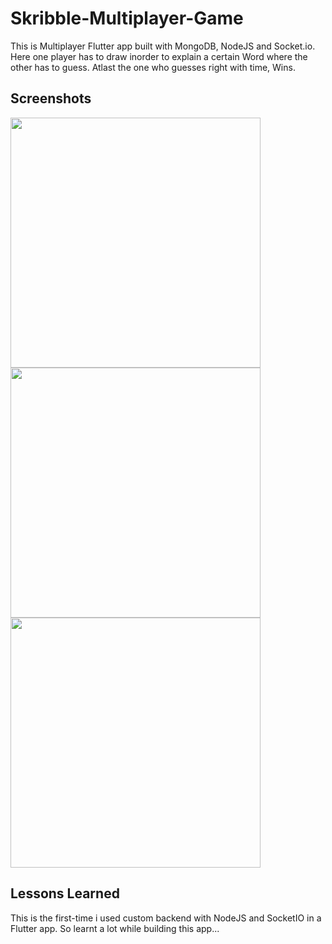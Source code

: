 
# Skribble-Multiplayer-Game

This is Multiplayer Flutter app built with MongoDB, NodeJS and Socket.io. Here one player has to draw inorder to explain a certain Word where the other has to guess. Atlast the one who guesses right with time, Wins.


## Screenshots

<img width="400" src="https://user-images.githubusercontent.com/91759192/174609992-fbc9e961-bd94-4846-b3cc-50acfc15ab6d.png"/>

<img width="400" src="https://user-images.githubusercontent.com/91759192/174610058-9468b5b4-20b3-4749-b316-c0c73a96a172.png"/>

<img width="400" src="https://user-images.githubusercontent.com/91759192/174609847-9bfc7898-cbfd-40c7-bd7e-32559f6fb087.png"/>

## Lessons Learned

This is the first-time i used custom backend with NodeJS and SocketIO in a Flutter app.
So learnt a lot while building this app...

